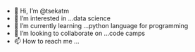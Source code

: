 - 👋 Hi, I’m @tsekatm
- 👀 I’m interested in ...data science
- 🌱 I’m currently learning ...python language for programming
- 💞️ I’m looking to collaborate on ...code camps
- 📫 How to reach me ...

<!---
tsekatm/tsekatm is a ✨ special ✨ repository because its `README.md` (this file) appears on your GitHub profile.
You can click the Preview link to take a look at your changes.
--->
